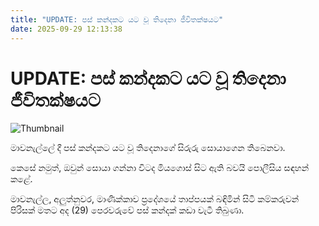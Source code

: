 ```yaml
---
title: "UPDATE: පස් කන්දකට යට වූ තිදෙනා ජීවිතක්ෂයට"
date: 2025-09-29 12:13:38
---
```


# UPDATE: පස් කන්දකට යට වූ තිදෙනා ජීවිතක්ෂයට

![Thumbnail](https://helakuru.sgp1.cdn.digitaloceanspaces.com/esana/images/lib/mawanella-jko.jpg)

මාවනැල්ලේ දී පස් කන්දකට යට වූ තිදෙනාගේ සිරුරු සොයාගෙන තිබෙනවා.

කෙසේ නමුත්, ඔවුන් සොයා ගන්නා විටද මියගොස් සිට ඇති බවයි පොලීසිය සඳහන් කළේ.

මාවනැල්ල, අලුත්නුවර, මාණික්කාව ප්‍රදේශයේ තාප්පයක් බඳිමින් සිටි කම්කරුවන් පිරිසක් මතට අද (29) පෙරවරුවේ පස් කන්දක් කඩා වැටී තිබුණා.

